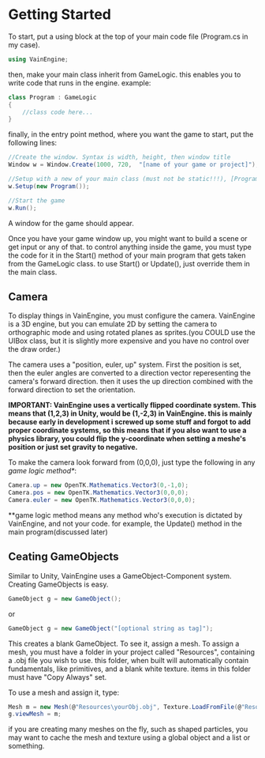 ﻿# Getting Started

To start, put a using block at the top of your main code file (Program.cs in my case).
```C#
using VainEngine;
```
then, make your main class inherit from GameLogic. this enables you to write code that runs in the engine.
example:
```C#
class Program : GameLogic
{
    //class code here...
}
```
finally, in the entry point method, where you want the game to start, put the following lines:
```C#
//Create the window. Syntax is width, height, then window title
Window w = Window.Create(1000, 720,  "[name of your game or project]");

//Setup with a new of your main class (must not be static!!!), [Program] in my case
w.Setup(new Program());

//Start the game
w.Run();
```
A window for the game should appear.

Once you have your game window up, you might want to build a scene or get input or any of that. to control anything inside the game, you must type the code for it in the Start() method of your main program that gets taken from the GameLogic class. to use Start() or Update(), just override them in the main class.

## Camera
To display things in VainEngine, you must configure the camera. VainEngine is a 3D engine, but you can emulate 2D by setting the camera to orthographic mode and using rotated planes as sprites.(you COULD use the UIBox class, but it is slightly more expensive and you have no control over the draw order.)

The camera uses a "position, euler, up" system. First the position is set, then the euler angles are converted to a direction vector reperesenting the camera's forward direction. then it uses the up direction combined with the forward direction to set the orientation.

__IMPORTANT: VainEngine uses a vertically flipped coordinate system. This means that (1,2,3) in Unity, would be (1,-2,3) in VainEngine. this is mainly because early in development i screwed up some stuff and forgot to add proper coordinate systems, so this means that if you also want to use a physics library, you could flip the y-coordinate when setting a meshe's position or just set gravity to negative.__

To make the camera look forward from (0,0,0), just type the following in any *game logic method\**:
```C#
Camera.up = new OpenTK.Mathematics.Vector3(0,-1,0);
Camera.pos = new OpenTK.Mathematics.Vector3(0,0,0);
Camera.euler = new OpenTK.Mathematics.Vector3(0,0,0);
```
*\*game logic method means any method who's execution is dictated by VainEngine, and not your code. for example, the Update() method in the main program(discussed later)

## Ceating GameObjects
Similar to Unity, VainEngine uses a GameObject-Component system.
Creating GameObjects is easy.
```C#
GameObject g = new GameObject();
```
or
```C#
GameObject g = new GameObject("[optional string as tag]");
```
This creates a blank GameObject. To see it, assign a mesh. To assign a mesh, you must have a folder in your project called "Resources", containing a .obj file you wish to use. this folder, when built will automatically contain fundamentals, like primitives, and a blank white texture. items in this folder must have "Copy Always" set.

To use a mesh and assign it, type:
```C#
Mesh m = new Mesh(@"Resources\yourObj.obj", Texture.LoadFromFile(@"Resources\yourTexture.whatever"))
g.viewMesh = m;
```
if you are creating many meshes on the fly, such as shaped particles, you may want to cache the mesh and texture using a global object and a list or something.
